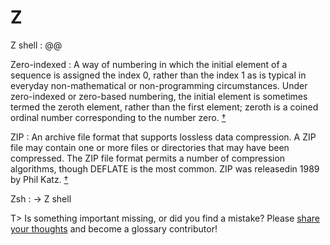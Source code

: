 # Z

Z shell
: @@

Zero-indexed
: A way of numbering in which the initial element of a sequence is assigned the index 0, rather than the index 1 as is typical in everyday non-mathematical or non-programming circumstances. Under zero-indexed or zero-based numbering, the initial element is sometimes termed the zeroth element, rather than the first element; zeroth is a coined ordinal number corresponding to the number zero.&nbsp;[†](#w-zero-indexed)

ZIP
: An archive file format that supports lossless data compression. A ZIP file may contain one or more files or directories that may have been compressed. The ZIP file format permits a number of compression algorithms, though DEFLATE is the most common. ZIP was releasedin 1989 by Phil Katz.&nbsp;[†](#w-zip)

Zsh
: → Z shell

T> Is something important missing, or did you find a mistake? Please [share your thoughts](https://github.com/j9t/web-development-glossary/blob/master/manuscript/z.md) and become a glossary&nbsp;contributor!